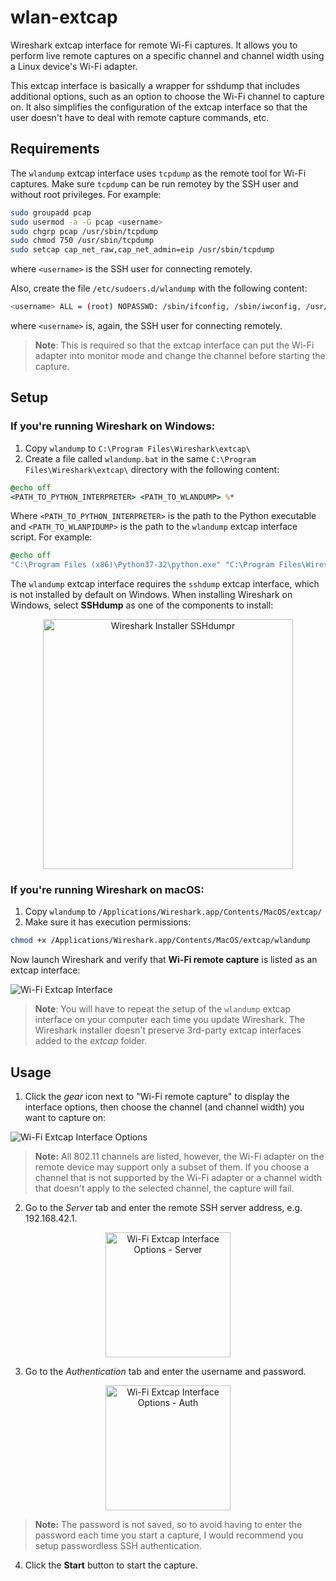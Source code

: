 # wlan-extcap
Wireshark extcap interface for remote Wi-Fi captures. It allows you to perform live remote captures on a specific channel and channel width using a Linux device's Wi-Fi adapter.

This extcap interface is basically a wrapper for sshdump that includes additional options, such as an option to choose the Wi-Fi channel to capture on. It also simplifies the configuration of the extcap interface so that the user doesn't have to deal with remote capture commands, etc.

## Requirements

The `wlandump` extcap interface uses `tcpdump` as the remote tool for Wi-Fi captures. Make sure `tcpdump` can be run remotey by the SSH user and without root privileges. For example:
```sh
sudo groupadd pcap
sudo usermod -a -G pcap <username>
sudo chgrp pcap /usr/sbin/tcpdump
sudo chmod 750 /usr/sbin/tcpdump
sudo setcap cap_net_raw,cap_net_admin=eip /usr/sbin/tcpdump
```

where `<username>` is the SSH user for connecting remotely.

Also, create the file `/etc/sudoers.d/wlandump` with the following content:
```sh
<username> ALL = (root) NOPASSWD: /sbin/ifconfig, /sbin/iwconfig, /usr/sbin/iw
```

where `<username>` is, again, the SSH user for connecting remotely.

> __Note__: This is required so that the extcap interface can put the Wi-Fi adapter into monitor mode and change the channel before starting the capture.

## Setup

### If you're running Wireshark on Windows:

1. Copy `wlandump` to `C:\Program Files\Wireshark\extcap\`
2. Create a file called `wlandump.bat` in the same `C:\Program Files\Wireshark\extcap\` directory with the following content: 

```bat
@echo off
<PATH_TO_PYTHON_INTERPRETER> <PATH_TO_WLANDUMP> %*
```

Where `<PATH_TO_PYTHON_INTERPRETER>` is the path to the Python executable and `<PATH_TO_WLANPIDUMP>` is the path to the `wlandump` extcap interface script. For example:

```bat
@echo off
"C:\Program Files (x86)\Python37-32\python.exe" "C:\Program Files\Wireshark\extcap\wlandump" %*
```

The `wlandump` extcap interface requires the `sshdump` extcap interface, which is not installed by default on Windows. When installing Wireshark on Windows, select __SSHdump__ as one of the components to install:

<p align="center">
<img src="../master/images/wireshark-installer-sshdump.png" alt="Wireshark Installer SSHdumpr" height="400px">
</p>

### If you're running Wireshark on macOS:
1. Copy `wlandump` to `/Applications/Wireshark.app/Contents/MacOS/extcap/`
2. Make sure it has execution permissions:

```sh
chmod +x /Applications/Wireshark.app/Contents/MacOS/extcap/wlandump
```

Now launch Wireshark and verify that __Wi-Fi remote capture__ is listed as an extcap interface:

![Wi-Fi Extcap Interface](../master/images/wlandump-extcap-interface.png "Wi-Fi Extcap Interface")

> __Note__: You will have to repeat the setup of the `wlandump` extcap interface on your computer each time you update Wireshark. The Wireshark installer doesn't preserve 3rd-party extcap interfaces added to the _extcap_ folder.

## Usage

1. Click the _gear_ icon next to "Wi-Fi remote capture" to display the interface options, then choose the channel (and channel width) you want to capture on:

![Wi-Fi Extcap Interface Options](../master/images/wlandump-interface-options.png "Wi-Fi Extcap Interface Options")

> __Note:__ All 802.11 channels are listed, however, the Wi-Fi adapter on the remote device may support only a subset of them. If you choose a channel that is not supported by the Wi-Fi adapter or a channel width that doesn't apply to the selected channel, the capture will fail.
2. Go to the _Server_ tab and enter the remote SSH server address, e.g. 192.168.42.1.

<p align="center">
<img src="../master/images/wlandump-interface-options-server.png" alt="Wi-Fi Extcap Interface Options - Server" height="200px">
</p>

3. Go to the _Authentication_ tab and enter the username and password.

<p align="center">
<img src="../master/images/wlandump-interface-options-auth.png" alt="Wi-Fi Extcap Interface Options - Auth" height="200px">
</p>

> __Note:__ The password is not saved, so to avoid having to enter the password each time you start a capture, I would recommend you setup passwordless SSH authentication.

4. Click the __Start__ button to start the capture.
